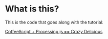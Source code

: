 # What is this?

This is the code that goes along with the tutorial:

[CoffeeScript + Processing.js == Crazy Delicious](http://dry.ly/2011/02/21/coffeescript--processingjs--crazy-delicious/)